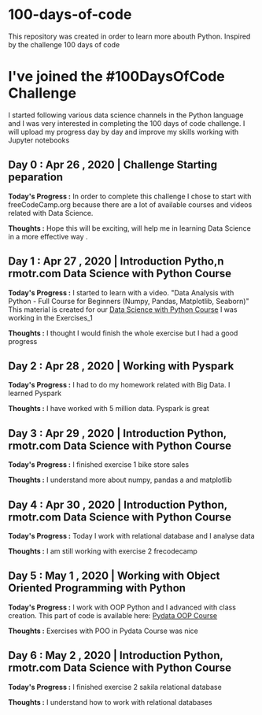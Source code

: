 # 100-days-of-code
This repository was created in order to learn more abouth Python. Inspired by the challenge 100 days of code

# I've joined the #100DaysOfCode Challenge

I started following various data science channels in the Python language and I was very interested in completing the 100 days of code challenge. I will upload my progress day by day and improve my skills working with Jupyter notebooks


## Day 0 : Apr 26 , 2020 | Challenge Starting peparation

**Today's Progress :** In order to complete this challenge I chose to start with freeCodeCamp.org because there are a lot of available courses and videos related with Data Science.

**Thoughts :** Hope this will be exciting, will help me in learning Data Science in a more effective way .

## Day 1 : Apr 27 , 2020 | Introduction Pytho,n rmotr.com Data Science with Python Course

**Today's Progress :** I started to learn with a video. "Data Analysis with Python - Full Course for Beginners (Numpy, Pandas, Matplotlib, Seaborn)"
This material is created for our [Data Science with Python Course](https://rmotr.com/data-science-python-course)
I was working in the Exercises_1

**Thoughts :** I thought I would finish the whole exercise but I had a good progress

## Day 2 : Apr 28 , 2020 | Working with Pyspark

**Today's Progress :** I had to do my homework related with Big Data. I learned Pyspark

**Thoughts :** I have worked with 5 million data. Pyspark is great

## Day 3 : Apr 29 , 2020 |  Introduction Python, rmotr.com Data Science with Python Course

**Today's Progress :** I finished exercise 1 bike store sales 

**Thoughts :** I understand more about numpy, pandas a and matplotlib

## Day 4 : Apr 30 , 2020 |  Introduction Python, rmotr.com Data Science with Python Course

**Today's Progress :** Today I work with relational database and I analyse data 

**Thoughts :** I am still working with exercise 2 frecodecamp

## Day 5 : May 1 , 2020 |  Working with Object Oriented Programming with Python

**Today's Progress :** I work with OOP Python and I advanced with class creation. This part of code is available here: [Pydata OOP Course](https://github.com/PrisWen/Pydata-POO-Course)

**Thoughts :** Exercises with POO in Pydata Course was nice
 	
## Day 6 : May 2 , 2020 |  Introduction Python, rmotr.com Data Science with Python Course

**Today's Progress :** I finished exercise 2 sakila relational database

**Thoughts :** I understand how to work with relational databases
 
